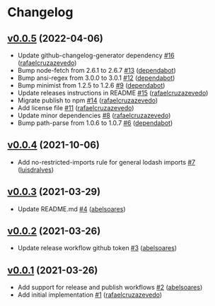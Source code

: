 # Changelog

## [v0.0.5](https://github.com/untile/eslint-config-untile/releases/tag/v0.0.5) (2022-04-06)
- Update github-changelog-generator dependency [\#16](https://github.com/untile/eslint-config-untile/pull/16) ([rafaelcruzazevedo](https://github.com/rafaelcruzazevedo))
- Bump node-fetch from 2.6.1 to 2.6.7 [\#13](https://github.com/untile/eslint-config-untile/pull/13) ([dependabot](https://github.com/apps/dependabot))
- Bump ansi-regex from 3.0.0 to 3.0.1 [\#12](https://github.com/untile/eslint-config-untile/pull/12) ([dependabot](https://github.com/apps/dependabot))
- Bump minimist from 1.2.5 to 1.2.6 [\#9](https://github.com/untile/eslint-config-untile/pull/9) ([dependabot](https://github.com/apps/dependabot))
- Update releases instructions in README [\#15](https://github.com/untile/eslint-config-untile/pull/15) ([rafaelcruzazevedo](https://github.com/rafaelcruzazevedo))
- Migrate publish to npm [\#14](https://github.com/untile/eslint-config-untile/pull/14) ([rafaelcruzazevedo](https://github.com/rafaelcruzazevedo))
- Add license file [\#11](https://github.com/untile/eslint-config-untile/pull/11) ([rafaelcruzazevedo](https://github.com/rafaelcruzazevedo))
- Update minor dependencies [\#8](https://github.com/untile/eslint-config-untile/pull/8) ([rafaelcruzazevedo](https://github.com/rafaelcruzazevedo))
- Bump path-parse from 1.0.6 to 1.0.7 [\#6](https://github.com/untile/eslint-config-untile/pull/6) ([dependabot](https://github.com/apps/dependabot))

## [v0.0.4](https://github.com/untile/eslint-config-untile/releases/tag/v0.0.4) (2021-10-06)
- Add no-restricted-imports rule for general lodash imports [\#7](https://github.com/untile/eslint-config-untile/pull/7) ([luisdralves](https://github.com/luisdralves))

## [v0.0.3](https://github.com/untile/eslint-config-untile/releases/tag/v0.0.3) (2021-03-29)
- Update README.md [\#4](https://github.com/untile/eslint-config-untile/pull/4) ([abelsoares](https://github.com/abelsoares))

## [v0.0.2](https://github.com/untile/eslint-config-untile/releases/tag/v0.0.2) (2021-03-26)
- Update release workflow github token [\#3](https://github.com/untile/eslint-config-untile/pull/3) ([abelsoares](https://github.com/abelsoares))

## [v0.0.1](https://github.com/untile/eslint-config-untile/releases/tag/v0.0.1) (2021-03-26)
- Add support for release and publish workflows [\#2](https://github.com/untile/eslint-config-untile/pull/2) ([abelsoares](https://github.com/abelsoares))
- Add initial implementation [\#1](https://github.com/untile/eslint-config-untile/pull/1) ([rafaelcruzazevedo](https://github.com/rafaelcruzazevedo))
